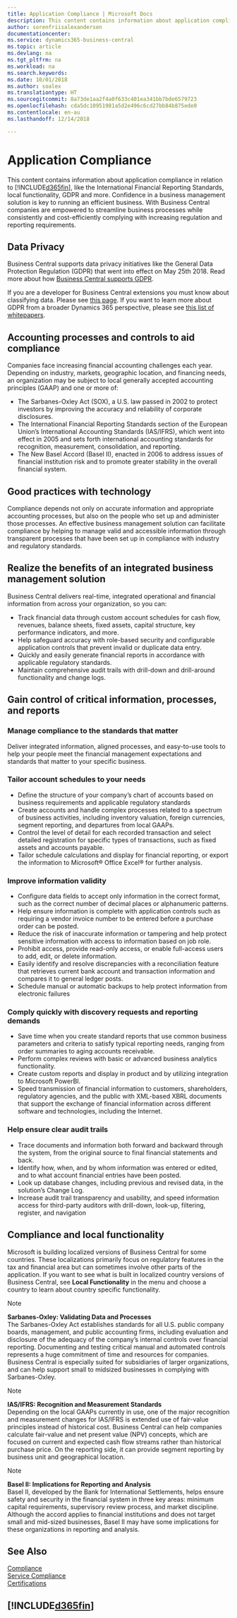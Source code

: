 ```yaml
---
title: Application Compliance | Microsoft Docs
description: This content contains information about application compliance in relation to Business Central.
author: sorenfriisalexandersen
documentationcenter: 
ms.service: dynamics365-business-central
ms.topic: article
ms.devlang: na
ms.tgt_pltfrm: na
ms.workload: na
ms.search.keywords: 
ms.date: 10/01/2018
ms.author: soalex
ms.translationtype: HT
ms.sourcegitcommit: 8a73de1aa2f4a0f633c401ea341bb7bde6579723
ms.openlocfilehash: cda5dc10951981a5d2e496c6cd27bb84b875ede0
ms.contentlocale: en-au
ms.lasthandoff: 12/14/2018

---
```

# <a name="application-compliance"></a>Application Compliance
This content contains information about application compliance in relation to [!INCLUDE[d365fin](../includes/d365fin_md.md)], like the International Financial Reporting Standards, local functionality, GDPR and more. Confidence in a business management solution is key to running an efficient business. With Business Central companies are empowered to streamline business processes while consistently and cost-efficiently complying with increasing regulation and reporting requirements.

## <a name="data-privacy"></a>Data Privacy  
Business Central supports data privacy initiatives like the General Data Protection Regulation (GDPR) that went into effect on May 25th 2018. Read more about how [Business Central supports GDPR](../admin-responding-to-requests-about-personal-data.md).  

If you are a developer for Business Central extensions you must know about classifying data. Please see [this page](/dynamics365/business-central/dev-itpro/developer/devenv-classifying-data).
If you want to learn more about GDPR from a broader Dynamics 365 perspective, please see [this list of whitepapers](/dynamics365/get-started/gdpr/).

## <a name="accounting-processes-and-controls-to-aid-compliance"></a>Accounting processes and controls to aid compliance  
Companies face increasing financial accounting challenges each year. Depending on industry, markets, geographic location, and financing needs, an organization may be subject to local generally accepted accounting principles (GAAP) and one or more of:
- The Sarbanes-Oxley Act (SOX), a U.S. law passed in 2002 to protect investors by improving the accuracy and reliability of corporate disclosures.
- The International Financial Reporting Standards section of the European Union’s International Accounting Standards (IAS/IFRS), which went into effect in 2005 and sets forth international accounting standards for recognition, measurement, consolidation, and reporting.
- The New Basel Accord (Basel II), enacted in 2006 to address issues of financial institution risk and to promote greater stability in the overall financial system.

## <a name="good-practices-with-technology"></a>Good practices with technology
Compliance depends not only on accurate information and appropriate accounting processes, but also on the people who set up and administer those processes. An effective business management solution can facilitate compliance by helping to manage valid and accessible information through transparent processes that have been set up in compliance with industry and regulatory standards.

## <a name="realize-the-benefits-of-an-integrated-business-management-solution"></a>Realize the benefits of an integrated business management solution  
Business Central delivers real-time, integrated operational and financial information from across your organization, so you can:
- Track financial data through custom account schedules for cash flow, revenues, balance sheets, fixed assets, capital structure, key performance indicators, and more.
- Help safeguard accuracy with role-based security and configurable application controls that prevent invalid or duplicate data entry.
- Quickly and easily generate financial reports in accordance with applicable regulatory standards.
- Maintain comprehensive audit trails with drill-down and drill-around functionality and change logs.

## <a name="gain-control-of-critical-information-processes-and-reports"></a>Gain control of critical information, processes, and reports

### <a name="manage-compliance-to-the-standards-that-matter"></a>Manage compliance to the standards that matter
Deliver integrated information, aligned processes, and easy-to-use tools to help your people meet the financial management expectations and standards that matter to your specific business.

### <a name="tailor-account-schedules-to-your-needs"></a>Tailor account schedules to your needs
- Define the structure of your company’s chart of accounts based on business requirements and applicable regulatory standards
- Create accounts and handle complex processes related to a spectrum of business activities, including inventory valuation, foreign currencies, segment reporting, and departures from local GAAPs.
- Control the level of detail for each recorded transaction and select detailed registration for specific types of transactions, such as fixed assets and accounts payable.
- Tailor schedule calculations  and display for financial reporting, or export the information to Microsoft® Office Excel® for further analysis.

### <a name="improve-information-validity"></a>Improve information validity
- Configure data fields to  accept only information in the correct format, such as the correct number of decimal places or alphanumeric patterns.
- Help ensure information is complete with application controls such as requiring a vendor invoice number to be entered before a purchase order can be posted.
- Reduce the risk of inaccurate information or tampering and help protect sensitive information with access to information based on job role.
- Prohibit access, provide read-only access, or enable full-access users to add, edit, or delete information.
- Easily identify and resolve discrepancies with a  reconciliation feature that retrieves current bank account and transaction information and compares it to general ledger posts.
- Schedule manual or automatic backups to help protect information from electronic failures

### <a name="comply-quickly-with-discovery-requests-and-reporting-demands"></a>Comply quickly with discovery requests and reporting demands
- Save time when you create standard reports that use common business parameters and criteria to satisfy typical reporting needs, ranging from order summaries to aging accounts receivable.
- Perform complex reviews with basic or advanced business analytics functionality.
- Create custom reports and display in product and by utilizing integration to Microsoft PowerBI.
- Speed transmission of financial information to customers, shareholders, regulatory agencies, and the public with XML-based XBRL documents that support the exchange of financial information across different software and technologies, including the Internet.

### <a name="help-ensure-clear-audit-trails"></a>Help ensure clear audit trails
- Trace documents and information both forward and backward through the system, from the original source to final financial statements and back.
- Identify how, when, and by whom information was entered or edited, and to what account financial entries have been posted.
- Look up database changes, including previous and revised  data, in the solution’s Change  Log.
- Increase  audit trail transparency and usability, and speed information access for third-party auditors with drill-down, look-up, filtering, register, and navigation

## <a name="compliance-and-local-functionality"></a>Compliance and local functionality
Microsoft is building localized versions of Business Central for some countries. These localizations primarily focus on regulatory features in the tax and financial area but can sometimes involve other parts of the application. If you want to see what is built in localized country versions of Business Central, see **Local Functionality** in the menu and choose a country to learn about country specific functionality.

> [!NOTE]  
>  **Sarbanes-Oxley: Validating Data and Processes**  
> The Sarbanes-Oxley Act establishes standards for all U.S. public company boards, management, and public accounting firms, including evaluation and disclosure of  the adequacy    of  the company’s   internal    controls over financial reporting. Documenting and testing critical manual and automated controls represents a huge commitment of time and resources for companies. Business Central is especially suited for subsidiaries of larger organizations, and can help support small to midsized businesses in complying with Sarbanes-Oxley.

> [!NOTE]  
> **IAS/IFRS: Recognition and Measurement Standards**  
> Depending on the local GAAPs currently in use, one of the major recognition and measurement changes for IAS/IFRS is extended use of fair-value principles instead of historical cost. Business Central can help companies calculate fair-value and net present value (NPV) concepts, which are focused on current and expected cash flow streams rather than historical purchase price. On the reporting side, it can provide segment reporting by business unit and geographical location.

> [!NOTE]  
> **Basel II: Implications for Reporting and Analysis**  
> Basel II, developed by the Bank for International Settlements, helps ensure safety and security in the financial system in three key areas: minimum capital requirements, supervisory review process, and market discipline. Although the accord applies to financial institutions and does not target small and mid-sized businesses, Basel II may have some implications for these organizations in reporting  and analysis.

## <a name="see-also"></a>See Also  
[Compliance](compliance-overview.md)  
[Service Compliance](compliance-service-compliance.md)  
[Certifications](compliance-certifications.md)  

 ## [!INCLUDE[d365fin](../includes/free_trial_md.md)]  
 

